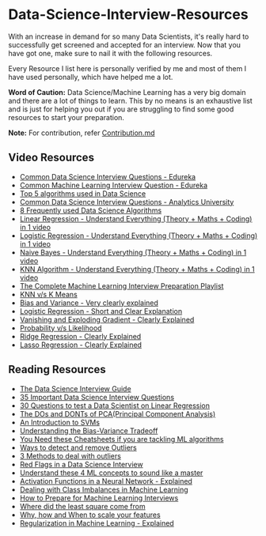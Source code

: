 # Data-Science-Interview-Resources

With an increase in demand for so many Data Scientists, it's really hard to successfully get screened and accepted for an interview. Now that you have got one, make sure to nail it with the following resources.

Every Resource I list here is personally verified by me and most of them I have used personally, which have helped me a lot.

**Word of Caution:** Data Science/Machine Learning has a very big domain and there are a lot of things to learn. This by no means is an exhaustive list and is just for helping you out if you are struggling to find some good resources to start your preparation.

**Note:** For contribution, refer [Contribution.md](https://github.com/rbhatia46/Data-Science-Interview-Resources/blob/master/Contribution.md)

## Video Resources

* [Common Data Science Interview Questions - Edureka](https://www.youtube.com/watch?v=tTAieUcNHdY)
* [Common Machine Learning Interview Question - Edureka](https://www.youtube.com/watch?v=t6gOpFLt-Ks)
* [Top 5 algorithms used in Data Science](https://www.youtube.com/watch?v=BfowBtIxNu4) 
* [Common Data Science Interview Questions - Analytics University](https://www.youtube.com/watch?v=BfowBtIxNu4) 
* [8 Frequently used Data Science Algorithms](https://www.youtube.com/watch?v=z3wMgOTSE5s) 
* [Linear Regression - Understand Everything (Theory + Maths + Coding) in 1 video](https://www.youtube.com/watch?v=E5RjzSK0fvY)
* [Logistic Regression - Understand Everything (Theory + Maths + Coding) in 1 video](https://www.youtube.com/watch?v=VCJdg7YBbAQ)
* [Naive Bayes - Understand Everything (Theory + Maths + Coding) in 1 video](https://www.youtube.com/watch?v=vz_xuxYS2PM)
* [KNN Algorithm - Understand Everything (Theory + Maths + Coding) in 1 video](https://www.youtube.com/watch?v=6kZ-OPLNcgE)
* [The Complete Machine Learning Interview Preparation Playlist](https://www.youtube.com/playlist?list=PLS1m5eEAg-6moCMFTfIghNa6DjmxxXY1O)
* [KNN v/s K Means](https://www.youtube.com/watch?v=OClrEI_5Ri4)
* [Bias and Variance - Very clearly explained](https://www.youtube.com/watch?v=EuBBz3bI-aA)
* [Logistic Regression - Short and Clear Explanation](https://www.youtube.com/watch?v=yIYKR4sgzI8)
* [Vanishing and Exploding Gradient - Clearly Explained](https://www.youtube.com/watch?v=qO_NLVjD6zE)
* [Probability v/s Likelihood](https://www.youtube.com/watch?v=pYxNSUDSFH4)
* [Ridge Regression - Clearly Explained](https://www.youtube.com/watch?v=Q81RR3yKn30)
* [Lasso Regression - Clearly Explained](https://www.youtube.com/watch?v=NGf0voTMlcs)


## Reading Resources
* [The Data Science Interview Guide](https://towardsdatascience.com/data-science-interview-guide-4ee9f5dc778)
* [35 Important Data Science Interview Questions](https://www.edureka.co/blog/interview-questions/data-science-interview-questions/)
* [30 Questions to test a Data Scientist on Linear Regression](https://www.analyticsvidhya.com/blog/2017/07/30-questions-to-test-a-data-scientist-on-linear-regression/)
* [The DOs and DONTs of PCA(Principal Component Analysis)](https://medium.com/@sadatnazrul/the-dos-and-donts-of-principal-component-analysis-7c2e9dc8cc48)
* [An Introduction to SVMs](https://towardsdatascience.com/support-vector-machine-introduction-to-machine-learning-algorithms-934a444fca47)
* [Understanding the Bias-Variance Tradeoff](https://towardsdatascience.com/understanding-the-bias-variance-tradeoff-165e6942b229)
* [You Need these Cheatsheets if you are tackling ML algorithms](https://medium.freecodecamp.org/you-need-these-cheat-sheets-if-youre-tackling-machine-learning-algorithms-45da5743888e)
* [Ways to detect and remove Outliers](https://towardsdatascience.com/ways-to-detect-and-remove-the-outliers-404d16608dba)
* [3 Methods to deal with outliers](https://www.kdnuggets.com/2017/01/3-methods-deal-outliers.html)
* [Red Flags in a Data Science Interview](https://towardsdatascience.com/red-flags-in-data-science-interviews-4f492bbed4c4)
* [Understand these 4 ML concepts to sound like a master](https://towardsdatascience.com/understand-these-4-advanced-concepts-to-sound-like-a-machine-learning-master-d32843840b52)
* [Activation Functions in a Neural Network - Explained](https://towardsdatascience.com/activation-functions-neural-networks-1cbd9f8d91d6)
* [Dealing with Class Imbalances in Machine Learning](https://towardsdatascience.com/dealing-with-imbalanced-classes-in-machine-learning-d43d6fa19d2)
* [How to Prepare for Machine Learning Interviews](https://towardsdatascience.com/how-to-prepare-for-machine-learning-interviews-5fac3db58168)
* [Where did the least square come from](https://towardsdatascience.com/where-did-the-least-square-come-from-3f1abc7f7caf)
* [Why, how and When to scale your features](https://medium.com/greyatom/why-how-and-when-to-scale-your-features-4b30ab09db5e)
* [Regularization in Machine Learning - Explained](https://towardsdatascience.com/regularization-in-machine-learning-76441ddcf99a)
